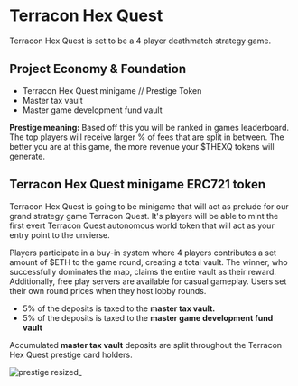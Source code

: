 # Terracon Hex Quest

Terracon Hex Quest is set to be a 4 player deathmatch strategy game.

<h2>Project Economy & Foundation</h2>

<ul>
<li>Terracon Hex Quest minigame // Prestige Token</li>
<li>Master tax vault</li>
<li>Master game development fund vault</li>
</ul>

<b>Prestige meaning:</b> Based off this you will be ranked in games leaderboard. The top players will receive larger % of fees that are split in between. The better you are at this game, the more revenue your $THEXQ tokens will generate. 

<h2>Terracon Hex Quest minigame ERC721 token</h1>

Terracon Hex Quest is going to be minigame that will act as prelude for our grand strategy game Terracon Quest. It's players will be able to mint the first evert Terracon Quest autonomous world token that will act as your entry point to the unvierse.


Players participate in a buy-in system where 4 players contributes a set amount of $ETH to the game round, creating a total vault. The winner, who successfully dominates the map, claims the entire vault as their reward. Additionally, free play servers are available for casual gameplay. Users set their own round prices when they host lobby rounds.

<ul>
<li>5% of the deposits is taxed to the <b>master tax vault.</b></li>
<li>5% of the deposits is taxed to the <b>master game development fund vault</b></li>
</ul>

Accumulated <b>master tax vault</b> deposits are split throughout the Terracon Hex Quest prestige card holders.

![prestige resized_](https://github.com/Agathonas/terracon-hex-quest/assets/158577277/19592b9b-f6b5-4cd0-87c0-e597e7eae14b)
